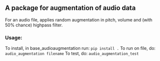 ## A package for augmentation of audio data
For an audio file, applies random augmentation in pitch, volume and (with 50% chance) highpass filter.
### Usage:
To install, in base_audioaugmentation run:
`pip install .`
To run on file, do:
`audio_augmentation filename`
To test, do:
`audio_augmentation_test`
